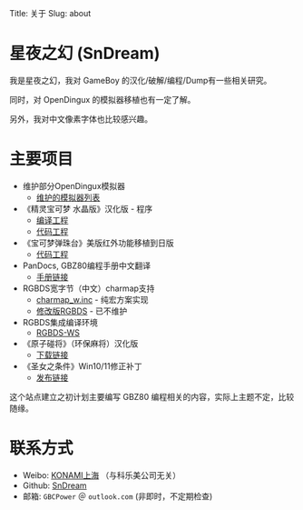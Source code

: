 Title: 关于
Slug: about

# 星夜之幻 (SnDream)

我是星夜之幻，我对 GameBoy 的汉化/破解/编程/Dump有一些相关研究。

同时，对 OpenDingux 的模拟器移植也有一定了解。

另外，我对中文像素字体也比较感兴趣。

# 主要项目

- 维护部分OpenDingux模拟器
    - [维护的模拟器列表](../OpenDingux/OpenDingux模拟器.md)
- 《精灵宝可梦 水晶版》汉化版 - 程序
    - [编译工程](https://github.com/SnDream/pokecrystal_cn_build)
    - [代码工程](https://github.com/SnDream/pokecrystal_cn)
- 《宝可梦弹珠台》美版红外功能移植到日版
    - [代码工程](https://github.com/SnDream/poketcg-ir)
- PanDocs, GBZ80编程手册中文翻译
    - [手册链接](https://sndream.github.io/PanDocs/)
- RGBDS宽字节（中文）charmap支持
    - [charmap_w.inc](https://github.com/SnDream/charmap_w.inc) - 纯宏方案实现
    - [修改版RGBDS](https://github.com/SnDream/rgbds) - 已不维护
- RGBDS集成编译环境
    - [RGBDS-WS](https://github.com/SnDream/rgbds-ws)
- 《原子碰将》（环保麻将）汉化版
    - [下载链接](https://github.com/SnDream/AtomDePon)
- 《圣女之条件》Win10/11修正补丁
    - [发布链接](https://github.com/SnDream/MysticArtsLauncher/releases)

这个站点建立之初计划主要编写 GBZ80 编程相关的内容，实际上主题不定，比较随缘。

# 联系方式

- Weibo: [KONAMI上海](https://weibo.com/xingyzh) （与科乐美公司无关）
- Github: [SnDream](https://github.com/SnDream)
- 邮箱: `GBCPower` ＠ `outlook.com` (非即时，不定期检查)
